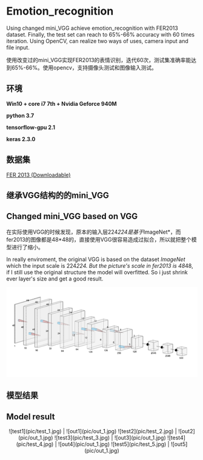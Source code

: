 # Emotion_recognition
Using changed mini_VGG achieve emotion_recognition with FER2013 dataset. Finally, the test set can reach to 65%-66% accuracy with 60 times iteration. Using OpenCV, can realize two ways of uses, camera input and file input.

使用改变过的mini_VGG实现FER2013的表情识别，迭代60次，测试集准确率能达到65%-66%。使用opencv，支持摄像头测试和图像输入测试。

## 环境
**Win10 + core i7 7th + Nvidia Geforce 940M**

**python 3.7**

**tensorflow-gpu 2.1**

**keras 2.3.0**

## 数据集
[FER 2013 (Downloadable)]("/Code/fer2013.csv")

## 继承VGG结构的的mini_VGG
## Changed mini_VGG based on VGG

在实际使用VGG的时候发现，原本的输入层224*224是基于*ImageNet*，而fer2013的图像都是48*48的，直接使用VGG很容易造成过拟合，所以就把整个模型进行了缩小。

In really enviroment, the original VGG is based on the dataset *ImageNet* which the input scale is 224*224. But the picture's scale in fer2013 is 48*48, if I still use the original structure the model will overfitted. So i just shrink ever layer's size and get a good result.

![network structure](pic/network.png)

## 模型结果
## Model result
<center>
![test1](pic/test_1.jpg) | ![out1](pic/out_1.jpg)
![test2](pic/test_2.jpg) | ![out2](pic/out_1.jpg)
![test3](pic/test_3.jpg) | ![out3](pic/out_1.jpg)
![test4](pic/test_4.jpg) | ![out4](pic/out_1.jpg)
![test5](pic/test_5.jpg) | ![out5](pic/out_1.jpg)
</center>
